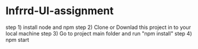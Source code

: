 # Infrrd-UI-assignment

step 1) install node and npm
step 2) Clone or Downlad this project in to your local machine
step 3) Go to project main folder and run "npm install"
step 4) npm start
